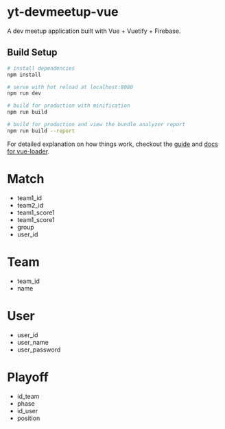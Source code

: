 # yt-devmeetup-vue

A dev meetup application built with Vue + Vuetify + Firebase.

## Build Setup

``` bash
# install dependencies
npm install

# serve with hot reload at localhost:8080
npm run dev

# build for production with minification
npm run build

# build for production and view the bundle analyzer report
npm run build --report
```

For detailed explanation on how things work, checkout the [guide](http://vuejs-templates.github.io/webpack/) and [docs for vue-loader](http://vuejs.github.io/vue-loader).


# Match
- team1_id
- team2_id
- team1_score1
- team1_score1
- group
- user_id

# Team
- team_id
- name

# User
- user_id
- user_name
- user_password

# Playoff
- id_team
- phase
- id_user
- position
